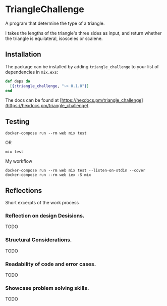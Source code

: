 # TriangleChallenge

A program that determine the type of a triangle.

I takes the lengths of the triangle's three sides as input,
and return whether the triangle is equilateral, isosceles or scalene.

## Installation

The package can be installed by adding `triangle_challenge` to your list of
dependencies in `mix.exs`:

```elixir
def deps do
  [{:triangle_challenge, "~> 0.1.0"}]
end

```
The docs can be found at [https://hexdocs.pm/triangle_challenge](https://hexdocs.pm/triangle_challenge).

## Testing
```
docker-compose run --rm web mix test
```

OR

```
mix test
```

My workflow

```
docker-compose run --rm web mix test --listen-on-stdin --cover
docker-compose run --rm web iex -S mix
```

## Reflections
Short excerpts of the work process

### Reflection on design Desisions.
TODO

### Structural Considerations.
TODO

### Readability of code and error cases.
TODO

### Showcase problem solving skills.
TODO
